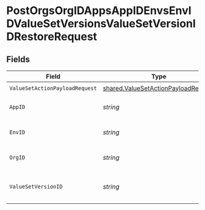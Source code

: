 # PostOrgsOrgIDAppsAppIDEnvsEnvIDValueSetVersionsValueSetVersionIDRestoreRequest


## Fields

| Field                                                                                      | Type                                                                                       | Required                                                                                   | Description                                                                                |
| ------------------------------------------------------------------------------------------ | ------------------------------------------------------------------------------------------ | ------------------------------------------------------------------------------------------ | ------------------------------------------------------------------------------------------ |
| `ValueSetActionPayloadRequest`                                                             | [shared.ValueSetActionPayloadRequest](../../models/shared/valuesetactionpayloadrequest.md) | :heavy_check_mark:                                                                         | N/A                                                                                        |
| `AppID`                                                                                    | *string*                                                                                   | :heavy_check_mark:                                                                         | The Application ID.<br/><br/>                                                              |
| `EnvID`                                                                                    | *string*                                                                                   | :heavy_check_mark:                                                                         | The Environment ID.<br/><br/>                                                              |
| `OrgID`                                                                                    | *string*                                                                                   | :heavy_check_mark:                                                                         | The Organization ID.<br/><br/>                                                             |
| `ValueSetVersionID`                                                                        | *string*                                                                                   | :heavy_check_mark:                                                                         | The ValueSetVersion ID.<br/><br/>                                                          |